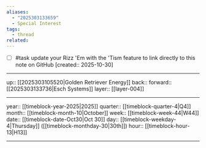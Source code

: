 ```yaml
---
aliases:
  - "2025303133659"
  - Special Interest
tags:
  - thread
related:
---
```


- [ ] #task update your Rizz 'Em with the 'Tism feature to link directly to this note on GitHub  [created:: 2025-10-30]

***

up:: [[2025303105520|Golden Retriever Energy]]
back:: 
forward:: [[2025303133736|Esch Systems]]
layer:: [[layer-004]]

***

year:: [[timeblock-year-2025|2025]]
quarter:: [[timeblock-quarter-4|Q4]]
month:: [[timeblock-month-10|October]]
week:: [[timeblock-week-44|W44]]
date:: [[timeblock-date-Oct30|Oct 30]]
day:: [[timeblock-weekday-4|Thursday]] ([[timeblock-monthday-30|30th]])
hour:: [[timeblock-hour-13|H13]]

***
